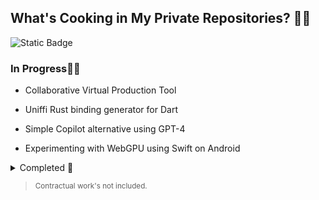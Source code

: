 ## What's Cooking in My Private Repositories? 🍲🔥
![Static Badge](https://img.shields.io/badge/2023_Highlights-161B22?style=for-the-badge&logo=github&logoColor=white)

### In Progress👨‍💻

- Collaborative Virtual Production Tool

- Uniffi Rust binding generator for Dart

- Simple Copilot alternative using GPT-4

- Experimenting with WebGPU using Swift on Android

> 
<details>
  <summary>Completed 🎉</summary>  
  
  >  
  - Embedding Go Library in Flutter
</details>

> <sub>Contractual work's not included.</sub>


